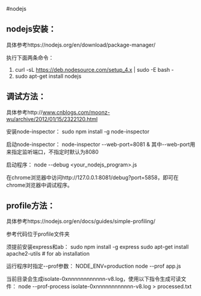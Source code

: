 #nodejs

## nodejs安装：

具体参考https://nodejs.org/en/download/package-manager/

执行下面两条命令：
1. curl -sL https://deb.nodesource.com/setup_4.x | sudo -E bash -
2. sudo apt-get install nodejs

## 调试方法：

具体参考http://www.cnblogs.com/moonz-wu/archive/2012/01/15/2322120.html

安装node-inspector：
sudo npm install -g node-inspector

启动node-inspector：
node-inspector --web-port=8081 &
其中--web-port用来指定监听端口，不指定时默认为8080

启动程序：
node --debug <your_nodejs_program>.js

在chrome浏览器中访问http://127.0.0.1:8081/debug?port=5858，即可在chrome浏览器中调试程序。

## profile方法：

具体参考https://nodejs.org/en/docs/guides/simple-profiling/

参考代码位于profile文件夹

须提前安装express和ab：
sudo npm install -g express
sudo apt-get install apache2-utils # for ab installation

运行程序时指定--prof参数：
NODE_ENV=production node --prof app.js

当前目录会生成isolate-0xnnnnnnnnnnnn-v8.log，使用以下指令生成可读文件：
node --prof-process isolate-0xnnnnnnnnnnnn-v8.log > processed.txt